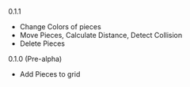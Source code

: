 0.1.1
 - Change Colors of pieces
 - Move Pieces, Calculate Distance, Detect Collision
 - Delete Pieces

0.1.0 (Pre-alpha)
 - Add Pieces to grid